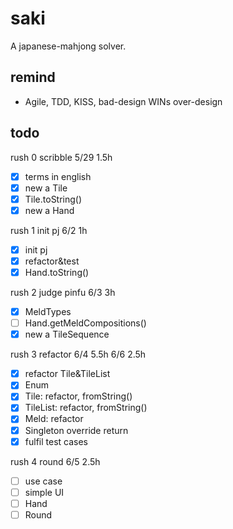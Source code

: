 # saki
A japanese-mahjong solver.

## remind

- Agile, TDD, KISS, bad-design WINs over-design

## todo

rush 0 scribble 5/29 1.5h

- [x] terms in english
- [x] new a Tile
- [x] Tile.toString()
- [x] new a Hand

rush 1 init pj 6/2 1h

- [x] init pj
- [x] refactor&test
- [x] Hand.toString()

rush 2 judge pinfu 6/3 3h

- [x] MeldTypes
- [ ] Hand.getMeldCompositions()
- [x] new a TileSequence

rush 3 refactor 6/4 5.5h 6/6 2.5h

- [x] refactor Tile&TileList
- [x] Enum
- [x] Tile: refactor, fromString()
- [x] TileList: refactor, fromString()
- [x] Meld: refactor
- [x] Singleton override return
- [x] fulfil test cases

rush 4 round 6/5 2.5h
- [ ] use case
- [ ] simple UI
- [ ] Hand
- [ ] Round